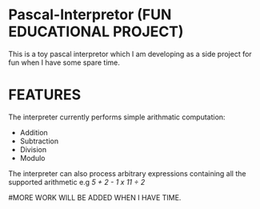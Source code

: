 # Pascal-Interpretor (FUN EDUCATIONAL PROJECT)
This is a toy pascal interpretor which I am developing as a side project for fun when I have some spare time.

# FEATURES
The interpreter currently performs simple arithmatic computation:
* Addition
* Subtraction
* Division
* Modulo

The interpreter can also process arbitrary expressions containing all the supported arithmetic 
e.g *5 + 2 - 1 x 11 ÷ 2*

#MORE WORK WILL BE ADDED WHEN I HAVE TIME.
